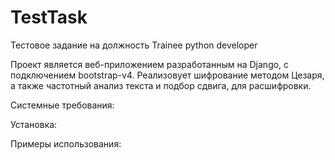 # TestTask
Тестовое задание на должность Trainee python developer

Проект является веб-приложением разработанным на Django, с подключением bootstrap-v4.
Реализовует шифрование методом Цезаря, а также частотный анализ текста и подбор сдвига, для расшифровки.

Системные требования:

Установка:

Примеры использования:
